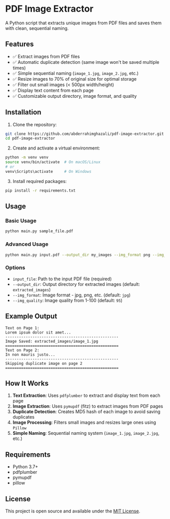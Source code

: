 # PDF Image Extractor

A Python script that extracts unique images from PDF files and saves them with clean, sequential naming.

## Features

- ✅ Extract images from PDF files
- ✅ Automatic duplicate detection (same image won't be saved multiple times)
- ✅ Simple sequential naming (`image_1.jpg`, `image_2.jpg`, etc.)
- ✅ Resize images to 70% of original size for optimal storage
- ✅ Filter out small images (< 500px width/height)
- ✅ Display text content from each page
- ✅ Customizable output directory, image format, and quality

## Installation

1. Clone the repository:
```bash
git clone https://github.com/abderrahimghazali/pdf-image-extractor.git
cd pdf-image-extractor
```

2. Create and activate a virtual environment:
```bash
python -m venv venv
source venv/bin/activate  # On macOS/Linux
# or
venv\Scripts\activate     # On Windows
```

3. Install required packages:
```bash
pip install -r requirements.txt
```

## Usage

### Basic Usage
```bash
python main.py sample_file.pdf
```

### Advanced Usage
```bash
python main.py input.pdf --output_dir my_images --img_format png --img_quality 90
```

### Options
- `input_file`: Path to the input PDF file (required)
- `--output_dir`: Output directory for extracted images (default: `extracted_images`)
- `--img_format`: Image format - jpg, png, etc. (default: `jpg`)
- `--img_quality`: Image quality from 1-100 (default: `95`)

## Example Output

```
Text on Page 1:
Lorem ipsum dolor sit amet...
--------------------------------------------------
Image Saved: extracted_images/image_1.jpg
==================================================
Text on Page 2:
In non mauris justo...
--------------------------------------------------
Skipping duplicate image on page 2
==================================================
```

## How It Works

1. **Text Extraction**: Uses `pdfplumber` to extract and display text from each page
2. **Image Extraction**: Uses `pymupdf` (fitz) to extract images from PDF pages
3. **Duplicate Detection**: Creates MD5 hash of each image to avoid saving duplicates
4. **Image Processing**: Filters small images and resizes large ones using `Pillow`
5. **Simple Naming**: Sequential naming system (`image_1.jpg`, `image_2.jpg`, etc.)

## Requirements

- Python 3.7+
- pdfplumber
- pymupdf
- pillow

## License

This project is open source and available under the [MIT License](LICENSE). 